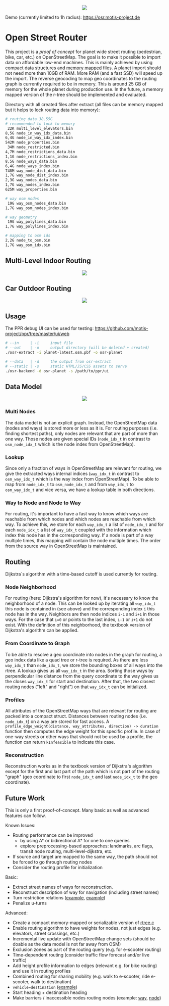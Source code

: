 <p align="center"><img src="docs/screenshot.png"></p>

Demo (currently limited to 1h radius): https://osr.motis-project.de

# Open Street Router

This project is a *proof of concept* for planet wide street routing (pedestrian, bike, car, etc.) on OpenStreetMap. The
goal is to make it possible to import data on affordable low-end machines. This is mainly achieved by using compact data
structures and [memory mapped](https://en.wikipedia.org/wiki/Memory-mapped_file) files. A planet import should not need
more than 10GB of RAM. More RAM (and a fast SSD) will speed up the import. The reverse geocoding to map geo coordinates to the routing graph is currently required to be in memory. This is around 25 GB of memory for the whole planet during production use. In the future, a memory mapped version of the r-tree should be implemented and evaluated.

Directory with all created files after extract (all files can be memory mapped but it helps to lock routing data into memory):

```bash
# routing data 38.55G
# recommended to lock to memory
 22K multi_level_elevators.bin
8,5G node_in_way_idx_data.bin
6,4G node_in_way_idx_index.bin
542M node_properties.bin
 34M node_restricted.bin
4,7M node_restrictions_data.bin
1,1G node_restrictions_index.bin
8,5G node_ways_data.bin
6,4G node_ways_index.bin
748M way_node_dist_data.bin
1,7G way_node_dist_index.bin
2,3G way_nodes_data.bin
1,7G way_nodes_index.bin
625M way_properties.bin

# way osm nodes
 19G way_osm_nodes_data.bin
1,7G way_osm_nodes_index.bin

# way geometry
 19G way_polylines_data.bin
1,7G way_polylines_index.bin

# mapping to osm ids
2,2G node_to_osm.bin
1,7G way_osm_idx.bin
```

## Multi-Level Indoor Routing

<p align="center"><img src="docs/levels.png"></p>

## Car Outdoor Routing

<p align="center"><img src="docs/car.png"></p>

## Usage

The PPR debug UI can be used for testing: https://github.com/motis-project/ppr/tree/master/ui/web

```bash
# --in     | -i     input file
# --out    | -o     output directory (will be deleted + created)
./osr-extract -i planet-latest.osm.pbf -o osr-planet

# --data   | -d     the output from osr-extract
# --static | -s     static HTML/JS/CSS assets to serve
./osr-backend -d osr-planet -s /path/to/ppr/ui
```

## Data Model

<p align="center"><img src="docs/data_model.png"></p>

### Multi Nodes

The data model is not an explicit graph. Instead, the OpenStreetMap data (nodes and ways) is stored more or less as it
is. For routing purposes (i.e. finding shortest paths), only nodes are relevant that are part of more than one way.
Those nodes are given special IDs (`node_idx_t` in contrast to `osm_node_idx_t` which is the node index from
OpenStreetMap).

### Lookup

Since only a fraction of ways in OpenStreetMap are relevant for routing, we give the extracted ways internal
indices (`way_idx_t` in contrast to `osm_way_idx_t` which is the way index from OpenStreetMap). To be able to map
from `node_idx_t` to `osm_node_idx_t` and from `way_idx_t` to `osm_way_idx_t` and vice versa, we have a lookup table in
both directions.

### Way to Node and Node to Way

For routing, it's important to have a fast way to know which ways are reachable from which nodes and which nodes are
reachable from which way. To achieve this, we store for each `way_idx_t` a list of `node_idx_t` and for
each `node_idx_t` a list of `way_idx_t` coupled with the information which index this node has in the corresponding way.
If a node is part of a way multiple times, this mapping will contain the node multiple times. The order from the source
way in OpenStreetMap is maintained.

## Routing

Dijkstra`s algorithm with a time-based cutoff is used currently for routing.

### Node Neighborhood

For routing (here: Dijkstra's algorithm for now), it's necessary to know the neighborhood of a node. This can be looked
up by iterating all `way_idx_t` this node is contained in (see above) and the corresponding index `i` this node has in
the way. Neighbors are then node indices `i-1` and `i+1` in those ways. For the case that `i=0` or points to the last
index, `i-1` or `i+1` do not exist. With the definition of this neighborhood, the textbook version of Dijkstra's
algorithm can be applied.

### From Coordinate to Graph

To be able to resolve a geo coordinate into nodes in the graph for routing, a geo index data like a quad tree or r-tree
is required. As there are less `way_idx_t` than `node_idx_t`, we store the bounding boxes of all ways into the rtree. A
lookup gives us all `way_idx_t` in the area. Sorting those ways by perpendicular line distance from the query coordinate
to the way gives us the closes `way_idx_t` for start and destination. After that, the two closest routing nodes ("left"
and "right") on that `way_idx_t` can be initialized.

### Profiles

All attributes of the OpenStreetMap ways that are relevant for routing are packed into a compact struct. Distances
between routing nodes (i.e. `node_idx_t`) on a way are stored for fast access.
A `profile_edge_weight(distance, way_attributes, direction) -> duration` function then computes the edge weight for this
specific profile. In case of one-way streets or other ways that should not be used by a profile, the function can
return `kInfeasible` to indicate this case.

### Reconstruction

Reconstruction works as in the textbook version of Dijkstra's algorithm except for the first and last part of the path
which is not part of the routing "graph" (geo coordinate to first `node_idx_t` and last `node_idx_t` to the geo
coordinate).

## Future Work

This is only a first proof-of-concept. Many basic as well as advanced features can follow.

Known Issues:

- Routing performance can be improved
  - by using A* or bidirectional A* for one to one queries
  - explore preprocessing-based approaches: landmarks, arc flags, transit node routing, multi-level-dijkstra, etc.
- If source and target are mapped to the same way, the path should not be forced to go through routing nodes
- Consider the routing profile for initialization

Basic:

- Extract street names of ways for reconstruction.
- Reconstruct description of way for navigation (including street names)
- Turn restriction relations ([example](https://www.openstreetmap.org/relation/1654115), [example](https://www.openstreetmap.org/node/516914))
- Penalize u-turns

Advanced:

- Create a compact memory-mapped or serializable version of [rtree.c](https://github.com/tidwall/rtree.c)
- Enable routing algorithm to have weights for nodes, not just edges (e.g. elevators, street crossings, etc.)
- Incremental live update with OpenStreetMap change sets (should be doable as the data model is not far away from OSM)
- Exclusion zones as part of the routing query (e.g. for e-scooter routing)
- Time-dependent routing (consider traffic flow forecast and/or live traffic)
- Add height profile information to edges (relevant e.g. for bike routing) and use it in routing profiles
- Combined routing for sharing mobility (e.g. walk to e-scooter, ride e-scooter, walk to destination)
- `vehicle=destination` ([example](https://www.openstreetmap.org/way/61914850))
- Start heading + destination heading
- Make barriers / inaccessible nodes routing nodes (example: [way](https://www.openstreetmap.org/way/940718404), [node](https://www.openstreetmap.org/node/8712182900))
